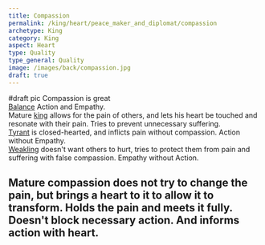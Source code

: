 ```yaml
---
title: Compassion
permalink: /king/heart/peace_maker_and_diplomat/compassion
archetype: King
category: King
aspect: Heart
type: Quality
type_general: Quality
image: /images/back/compassion.jpg
draft: true
---
```

#draft pic Compassion is great  
[Balance](/king/body/ruler_and_judge/[balance](/king/body/ruler_and_judge/balance)) Action and Empathy.   
Mature [king](/king/mature_king) allows for the pain of others, and lets his heart be touched and resonate with their pain. Tries to prevent unnecessary suffering.   
[Tyrant](/king/mature_king/tyrant_shadow) is closed-hearted, and inflicts pain without compassion. Action without Empathy.   
[Weakling](/king/mature_king/weakling_shadow) doesn't want others to hurt, tries to protect them from pain and suffering with false compassion. Empathy without Action.   
  
Mature compassion does not try to change the pain, but brings a heart to it to allow it to transform. Holds the pain and meets it fully. Doesn't block necessary action.  And informs action with heart. 
---

